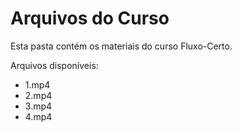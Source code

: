# Arquivos do Curso

Esta pasta contém os materiais do curso Fluxo-Certo.

Arquivos disponíveis:
- 1.mp4
- 2.mp4
- 3.mp4
- 4.mp4